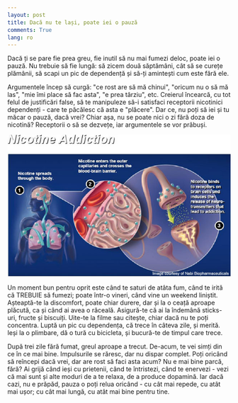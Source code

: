 ```yaml
---
layout: post
title: Dacă nu te lași, poate iei o pauză
comments: True
lang: ro
---
```


Dacă ți se pare fie prea greu, fie inutil să nu mai fumezi deloc, poate iei o pauză. Nu trebuie să fie lungă: să zicem două săptămâni, cât să se curețe plămânii, să scapi un pic de dependență și să-ți amintești cum este fără ele.

Argumentele încep să curgă: "ce rost are să mă chinui", "oricum nu o să mă las", "mie îmi place să fac asta", "e prea târziu", etc. Creierul încearcă, cu tot felul de justificări false, să te manipuleze să-i satisfaci receptorii nicotinici dependenți - care te păcălesc că asta e "plăcere". Dar ce, nu poți să iei și tu măcar o pauză, dacă vrei? Chiar așa, nu se poate nici o zi fără doza de nicotină? Receptorii o să se dezvețe, iar argumentele se vor prăbuși.

<!--more-->

![Dependența de nicotină](/assets/nicotine-addiction.jpg "Dependența de nicotină")

Un moment bun pentru oprit este când te saturi de atâta fum, când te irită că TREBUIE să fumezi; poate într-o vineri, când vine un weekend liniștit. Așteaptă-te la discomfort, poate chiar durere, dar și la o ceață aproape plăcută, ca și când ai avea o răceală. Asigură-te că ai la îndemână sticks-uri, fructe și biscuiți. Uite-te la filme sau citește, chiar dacă nu te poți concentra. Luptă un pic cu dependența, că trece în câteva zile, și merită. Ieși la o plimbare, dă o tură cu bicicleta, și bucură-te de timpul care trece.

După trei zile fără fumat, greul aproape a trecut. De-acum, te vei simți din ce în ce mai bine. Impulsurile se răresc, dar nu dispar complet. Poți oricând să reîncepi dacă vrei, dar are rost să faci asta acum? Nu e mai bine parcă, fără? Ai grijă când ieși cu prietenii, când te întristezi, când te enervezi - vezi că mai sunt și alte moduri de a te relaxa, de a produce dopamină. Iar dacă cazi, nu e prăpăd, pauza o poți relua oricând - cu cât mai repede, cu atât mai ușor; cu cât mai lungă, cu atât mai bine pentru tine.
